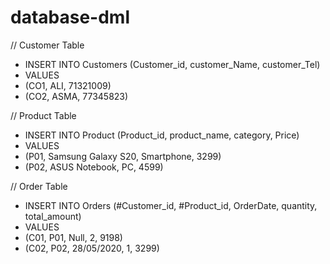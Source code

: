# database-dml


// Customer Table
* INSERT INTO Customers (Customer_id, customer_Name, customer_Tel)
* VALUES
* (CO1, ALI, 71321009)
* (CO2, ASMA, 77345823)

 
// Product Table
* INSERT INTO Product (Product_id, product_name, category, Price)
* VALUES
* (P01, Samsung Galaxy S20, Smartphone, 3299)
* (P02, ASUS Notebook, PC, 4599)
  
// Order Table
* INSERT INTO Orders (#Customer_id, #Product_id, OrderDate, quantity, total_amount)
* VALUES
* (C01, P01, Null, 2, 9198)
* (C02, P02, 28/05/2020, 1, 3299)
  
